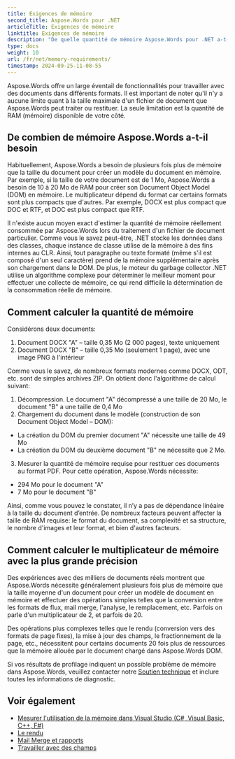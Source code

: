 ```yaml
---
title: Exigences de mémoire
second_title: Aspose.Words pour .NET
articleTitle: Exigences de mémoire
linktitle: Exigences de mémoire
description: "De quelle quantité de mémoire Aspose.Words pour .NET a-t-il besoin pour travailler avec des documents? Apprenez les détails."
type: docs
weight: 10
url: /fr/net/memory-requirements/
timestamp: 2024-09-25-11-08-55
---
```


Aspose.Words offre un large éventail de fonctionnalités pour travailler avec des documents dans différents formats. Il est important de noter qu'il n'y a aucune limite quant à la taille maximale d'un fichier de document que Aspose.Words peut traiter ou restituer. La seule limitation est la quantité de RAM (mémoire) disponible de votre côté.

## De combien de mémoire Aspose.Words a-t-il besoin

Habituellement, Aspose.Words a besoin de plusieurs fois plus de mémoire que la taille du document pour créer un modèle du document en mémoire. Par exemple, si la taille de votre document est de 1 Mo, Aspose.Words a besoin de 10 à 20 Mo de RAM pour créer son Document Object Model (DOM) en mémoire. Le multiplicateur dépend du format car certains formats sont plus compacts que d'autres. Par exemple, DOCX est plus compact que DOC et RTF, et DOC est plus compact que RTF.

Il n'existe aucun moyen exact d'estimer la quantité de mémoire réellement consommée par Aspose.Words lors du traitement d'un fichier de document particulier. Comme vous le savez peut-être, .NET stocke les données dans des classes, chaque instance de classe utilise de la mémoire à des fins internes au CLR. Ainsi, tout paragraphe ou texte formaté (même s'il est composé d'un seul caractère) prend de la mémoire supplémentaire après son chargement dans le DOM. De plus, le moteur du garbage collector .NET utilise un algorithme complexe pour déterminer le meilleur moment pour effectuer une collecte de mémoire, ce qui rend difficile la détermination de la consommation réelle de mémoire.

## Comment calculer la quantité de mémoire

Considérons deux documents:

1. Document DOCX "A" – taille 0,35 Mo (2 000 pages), texte uniquement
2. Document DOCX "B" – taille 0,35 Mo (seulement 1 page), avec une image PNG à l'intérieur

Comme vous le savez, de nombreux formats modernes comme DOCX, ODT, etc. sont de simples archives ZIP. On obtient donc l'algorithme de calcul suivant:
1. Décompression. Le document "A" décompressé a une taille de 20 Mo, le document "B" a une taille de 0,4 Mo
2. Chargement du document dans le modèle (construction de son Document Object Model – DOM):
* La création du DOM du premier document "A" nécessite une taille de 49 Mo
* La création du DOM du deuxième document "B" ne nécessite que 2 Mo.
3. Mesurer la quantité de mémoire requise pour restituer ces documents au format PDF. Pour cette opération, Aspose.Words nécessite:
  * 294 Mo pour le document "A"
  * 7 Mo pour le document "B"

Ainsi, comme vous pouvez le constater, il n’y a pas de dépendance linéaire à la taille du document d’entrée. De nombreux facteurs peuvent affecter la taille de RAM requise: le format du document, sa complexité et sa structure, le nombre d'images et leur format, et bien d'autres facteurs.

## Comment calculer le multiplicateur de mémoire avec la plus grande précision

Des expériences avec des milliers de documents réels montrent que Aspose.Words nécessite généralement plusieurs fois plus de mémoire que la taille moyenne d'un document pour créer un modèle de document en mémoire et effectuer des opérations simples telles que la conversion entre les formats de flux, mail merge, l'analyse, le remplacement, etc. Parfois on parle d'un multiplicateur de 2, et parfois de 20.

Des opérations plus complexes telles que le rendu (conversion vers des formats de page fixes), la mise à jour des champs, le fractionnement de la page, etc., nécessitent pour certains documents 20 fois plus de ressources que la mémoire allouée par le document chargé dans Aspose.Words DOM.

Si vos résultats de profilage indiquent un possible problème de mémoire dans Aspose.Words, veuillez contacter notre [Soutien technique](/words/fr/net/technical-support/) et inclure toutes les informations de diagnostic.

## Voir également

* [Mesurer l'utilisation de la mémoire dans Visual Studio (C#, Visual Basic, C++, F#)](https://learn.microsoft.com/en-us/visualstudio/profiling/memory-usage?view=vs-2022)
* [Le rendu](/words/fr/net/rendering/)
* [Mail Merge et rapports](/words/net/mail-merge-and-reporting/)
* [Travailler avec des champs](/words/fr/net/working-with-fields/)
